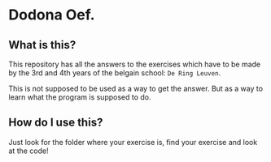# Dodona Oef.

## What is this?

This repository has all the answers to the exercises which have to be made by the 3rd and 4th years of the belgain school: `De Ring Leuven`.

This is not supposed to be used as a way to get the answer. But as a way to learn what the program is supposed to do.

## How do I use this?

Just look for the folder where your exercise is, find your exercise and look at the code!
